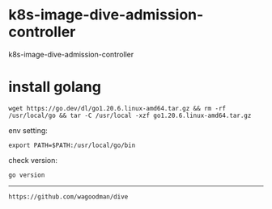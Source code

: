# k8s-image-dive-admission-controller
k8s-image-dive-admission-controller 


# install golang 
```shell
wget https://go.dev/dl/go1.20.6.linux-amd64.tar.gz && rm -rf /usr/local/go && tar -C /usr/local -xzf go1.20.6.linux-amd64.tar.gz

```

env setting:
```shell
export PATH=$PATH:/usr/local/go/bin
```

check version:
```shell
go version
```



---

```shell
https://github.com/wagoodman/dive
```

